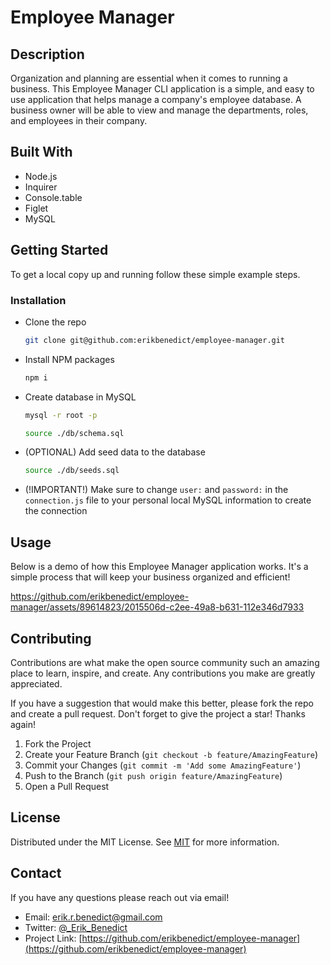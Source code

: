 # Employee Manager

## Description

Organization and planning are essential when it comes to running a business. This Employee Manager CLI application is a simple, and easy to use application that helps manage a company's employee database. A business owner will be able to view and manage the departments, roles, and employees in their company.

## Built With

- Node.js
- Inquirer
- Console.table
- Figlet
- MySQL

## Getting Started

To get a local copy up and running follow these simple example steps.

### Installation

- Clone the repo
  ```sh
  git clone git@github.com:erikbenedict/employee-manager.git
  ```
- Install NPM packages
  ```sh
  npm i
  ```
- Create database in MySQL
  ```sh
  mysql -r root -p
  ```
  ```sh
  source ./db/schema.sql
  ```
- (OPTIONAL) Add seed data to the database
  ```sh
  source ./db/seeds.sql
  ```
- (!IMPORTANT!) Make sure to change `user:` and `password:` in the `connection.js` file to your personal local MySQL information to create the connection

## Usage

Below is a demo of how this Employee Manager application works. It's a simple process that will keep your business organized and efficient!

https://github.com/erikbenedict/employee-manager/assets/89614823/2015506d-c2ee-49a8-b631-112e346d7933

## Contributing

Contributions are what make the open source community such an amazing place to learn, inspire, and create. Any contributions you make are greatly appreciated.

If you have a suggestion that would make this better, please fork the repo and create a pull request. Don't forget to give the project a star! Thanks again!

1. Fork the Project
2. Create your Feature Branch (`git checkout -b feature/AmazingFeature`)
3. Commit your Changes (`git commit -m 'Add some AmazingFeature'`)
4. Push to the Branch (`git push origin feature/AmazingFeature`)
5. Open a Pull Request

## License

Distributed under the MIT License. See [MIT](https://choosealicense.com/licenses/mit/) for more information.

## Contact

If you have any questions please reach out via email!

- Email: erik.r.benedict@gmail.com
- Twitter: [@\_Erik_Benedict](https://twitter.com/_Erik_Benedict)
- Project Link: [https://github.com/erikbenedict/employee-manager](https://github.com/erikbenedict/employee-manager)
